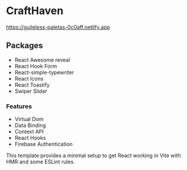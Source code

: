 # CraftHaven

https://guileless-paletas-0c0aff.netlify.app

## Packages

-  React Awesome reveal
-  React Hook Form
-  React-simple-typewriter
-  React Icons
-  React Toastify
-  Swiper Slider

### Features 

- Virtual Dom
- Data Binding
- Context API
- React Hooks
- Firebase Authentication


This template provides a minimal setup to get React working in Vite with HMR and some ESLint rules.

